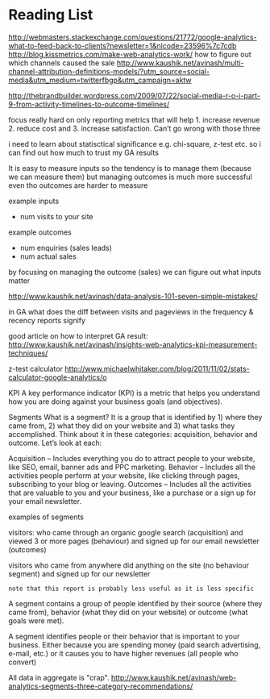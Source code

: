 # Reading List
http://webmasters.stackexchange.com/questions/21772/google-analytics-what-to-feed-back-to-clients?newsletter=1&nlcode=23596%7c7cdb
http://blog.kissmetrics.com/make-web-analytics-work/
how to figure out which channels caused the sale http://www.kaushik.net/avinash/multi-channel-attribution-definitions-models/?utm_source=social-media&utm_medium=twitterfbgp&utm_campaign=aktw

http://thebrandbuilder.wordpress.com/2009/07/22/social-media-r-o-i-part-9-from-activity-timelines-to-outcome-timelines/

focus really hard on only reporting metrics that will help 1. increase revenue 2. reduce cost and 3. increase satisfaction. Can’t go wrong with those three

i need to learn about statisctical significance e.g. chi-square, z-test etc. so i can find out how much to trust my GA results




It is easy to measure inputs so the tendency is to manage them (because we can measure them)
but managing outcomes is much more successful even tho outcomes are harder to measure

example inputs
*   num visits to your site

example outcomes
*   num enquiries (sales leads)
*   num actual sales

by focusing on managing the outcome (sales) we can figure out what inputs matter







http://www.kaushik.net/avinash/data-analysis-101-seven-simple-mistakes/

in GA what does the diff between visits and pageviews in the frequency & recency reports signify

good article on how to interpret GA result:
http://www.kaushik.net/avinash/insights-web-analytics-kpi-measurement-techniques/

z-test calculator
http://www.michaelwhitaker.com/blog/2011/11/02/stats-calculator-google-analytics/o

KPI
A key performance indicator (KPI) is a metric that helps you understand how you are doing against your business goals (and objectives).



Segments
What is a segment?
It is a group that is identified by 1) where they came from, 2) what they did on your website and 3) what tasks they accomplished. Think about it in these categories: acquisition, behavior and outcome. Let’s look at each:

Acquisition – Includes everything you do to attract people to your website, like SEO, email, banner ads and PPC marketing.
Behavior – Includes all the activities people perform at your website, like clicking through pages, subscribing to your blog or leaving.
Outcomes – Includes all the activities that are valuable to you and your business, like a purchase or a sign up for your email newsletter.

examples of segments

visitors:
	who came through an organic google search (acquisition)
	and viewed 3 or more pages (behaviour)
	and signed up for our email newsletter (outcomes)

visitors who
	came from anywhere
	did anything on the site (no behaviour segment)
	and signed up for our newsletter

	note that this report is probably less useful as it is less specific


A segment contains a group of people identified by their source (where they came from), behavior (what they did on your website) or outcome (what goals were met).

A segment identifies people or their behavior that is important to your business. Either because you are spending money (paid search advertising, e-mail, etc.) or it causes you to have higher revenues (all people who convert)

All data in aggregate is "crap".
http://www.kaushik.net/avinash/web-analytics-segments-three-category-recommendations/